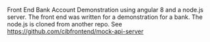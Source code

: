 Front End Bank Account Demonstration using angular 8 and a node.js server. 
The front end was written for a demonstration for a bank.
The node.js is cloned from another repo. See https://github.com/cibfrontend/mock-api-server
